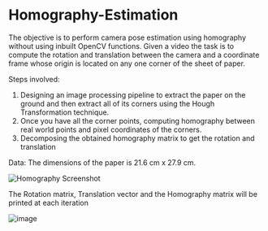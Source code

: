 # Homography-Estimation

The objective is to perform camera pose estimation using homography without using inbuilt OpenCV functions. Given a video the
task is to compute the rotation and translation between the camera and a coordinate frame whose
origin is located on any one corner of the sheet of paper.

Steps involved:
1. Designing an image processing pipeline to extract the paper on the ground and then extract all
of its corners using the Hough Transformation technique.
2. Once you have all the corner points, computing homography between real
world points and pixel coordinates of the corners. 
3. Decomposing the obtained homography matrix to get the rotation and translation

Data:
The dimensions of the paper is 21.6 cm x 27.9 cm.


![Homography Screenshot](https://github.com/chaitkul/Homography-Estimation/assets/127642282/35075e6e-171d-46e4-b964-b3e1510e5368)

The Rotation matrix, Translation vector and the Homography matrix will be printed at each iteration

![image](https://github.com/chaitkul/Homography-Estimation/assets/127642282/4f710283-59a0-4902-a38b-708abc748c5a)

